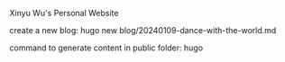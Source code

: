 Xinyu Wu's Personal Website

create a new blog: hugo new blog/20240109-dance-with-the-world.md

command to generate content in public folder: hugo